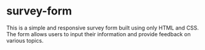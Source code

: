 # survey-form
This is a simple and responsive survey form built using only HTML and CSS. The form allows users to input their information and provide feedback on various topics.
